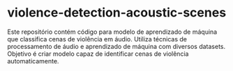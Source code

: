# violence-detection-acoustic-scenes
Este repositório contém código para modelo de aprendizado de máquina que classifica cenas de violência em áudio. Utiliza técnicas de processamento de áudio e aprendizado de máquina com diversos datasets. Objetivo é criar modelo capaz de identificar cenas de violência automaticamente.
